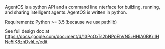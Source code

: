 AgentOS is a python API and a command line interface for building, running, and sharing intelligent agents. AgentOS is written in python.

Requirements: Python >= 3.5 (because we use pathlib)

See full design doc at https://docs.google.com/document/d/13PoOxTs2bNPpEhVN5uHHlA0BKrIIHNc5iK8zhDvIrLc/edit
